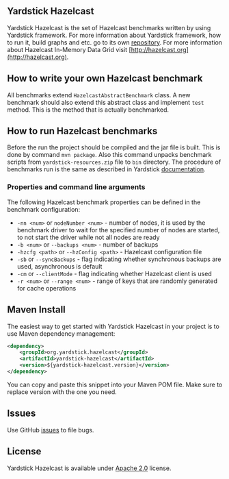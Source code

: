 ## Yardstick Hazelcast
Yardstick Hazelcast is the set of Hazelcast benchmarks written by using Yardstick framework.
For more information about Yardstick framework, how to run it, build graphs and etc.
go to its own [repository](https://github.com/gridgain/yardstick).
For more information about Hazelcast In-Memory Data Grid visit [http://hazelcast.org](http://hazelcast.org).

## How to write your own Hazelcast benchmark
All benchmarks extend `HazelcastAbstractBenchmark` class. A new benchmark should also extend this
abstract class and implement `test` method. This is the method that is actually benchmarked.

## How to run Hazelcast benchmarks
Before the run the project should be compiled and the jar file is built. This is done by command `mvn package`.
Also this command unpacks benchmark scripts from `yardstick-resources.zip` file to `bin` directory.
The procedure of benchmarks run is the same as described in Yardstick
[documentation](https://github.com/gridgain/yardstick).

### Properties and command line arguments

The following Hazelcast benchmark properties can be defined in the benchmark configuration:

* `-nn <num>` or `nodeNumber <num>` - number of nodes, it is used by the benchmark driver to wait for the specified number of nodes are started,
    to not start the driver while not all nodes are ready
* `-b <num>` or `--backups <num>` - number of backups
* `-hzcfg <path>` or `--hzConfig <path>` - Hazelcast configuration file
* `-sb` or `--syncBackups` - flag indicating whether synchronous backups are used, asynchronous is default
* `-cm` or `--clientMode` - flag indicating whether Hazelcast client is used
* `-r <num>` or `--range <num>` - range of keys that are randomly generated for cache operations

## Maven Install
The easiest way to get started with Yardstick Hazelcast in your project is to use Maven dependency management:

```xml
<dependency>
    <groupId>org.yardstick.hazelcast</groupId>
    <artifactId>yardstick-hazelcast</artifactId>
    <version>${yardstick-hazelcast.version}</version>
</dependency>
```

You can copy and paste this snippet into your Maven POM file. Make sure to replace version with the one you need.

## Issues
Use GitHub [issues](https://github.com/gridgain/yardstick-hazelcast/issues) to file bugs.

## License
Yardstick Hazelcast is available under [Apache 2.0](http://www.apache.org/licenses/LICENSE-2.0.html) license.
